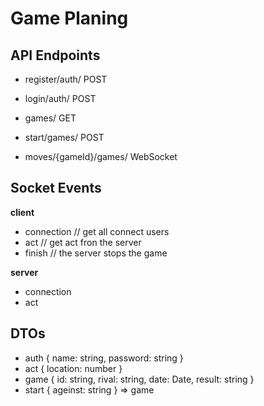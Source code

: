 # Game Planing
## API Endpoints

- register/auth/ POST
- login/auth/ POST

- games/ GET
- start/games/ POST

- moves/{gameId}/games/ WebSocket


## Socket Events

**client**
- connection     // get all connect users
- act            // get act fron the server
- finish         // the server stops the game

**server**
- connection
- act



## DTOs

- auth  { name: string, password: string }
- act   { location: number }
- game  { id: string, rival: string, date: Date, result: string }
- start { ageinst: string } => game